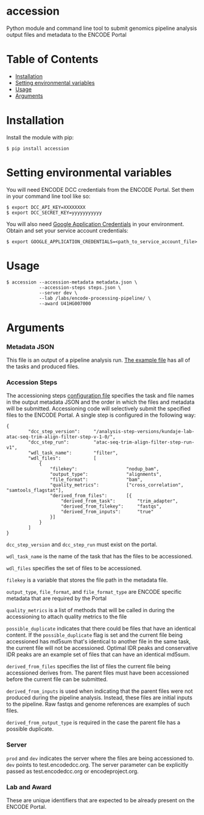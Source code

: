 # accession
Python module and command line tool to submit genomics pipeline analysis output files and metadata to the ENCODE Portal

Table of Contents
=================

  * [Installation](#installation)
  * [Setting environmental variables](#setting-environmental-variables)
  * [Usage](#usage)
  * [Arguments](#arguments)
  
# Installation
Install the module with pip:

    $ pip install accession
    
# Setting environmental variables
You will need ENCODE DCC credentials from the ENCODE Portal. Set them in your command line tool like so:

    $ export DCC_API_KEY=XXXXXXXX
    $ export DCC_SECRET_KEY=yyyyyyyyyyy
    
You will also need [Google Application Credentials](https://cloud.google.com/video-intelligence/docs/common/auth#set_up_a_service_account) in your environment. Obtain and set your service account credentials:

    $ export GOOGLE_APPLICATION_CREDENTIALS=<path_to_service_account_file>
    
# Usage

    $ accession --accession-metadata metadata.json \
                --accession-steps steps.json \
                --server dev \
                --lab /labs/encode-processing-pipeline/ \
                --award U41HG007000
                
# Arguments
### Metadata JSON
This file is an output of a pipeline analysis run. [The example file](https://github.com/ENCODE-DCC/accession/blob/master/tests/data/ENCSR609OHJ_metadata_2reps.json) has all of the tasks and produced files.
### Accession Steps
The accessioning steps [configuration file](https://github.com/ENCODE-DCC/accession/blob/master/tests/data/atac_input.json) specifies the task and file names in the output metadata JSON and the order in which the files and metadata will be submitted. Accessioning code will selectively submit the specified files to the ENCODE Portal. A single step is configured in the following way:

    {
            "dcc_step_version":     "/analysis-step-versions/kundaje-lab-atac-seq-trim-align-filter-step-v-1-0/",
            "dcc_step_run":         "atac-seq-trim-align-filter-step-run-v1",
            "wdl_task_name":        "filter",
            "wdl_files":            [
                {
                    "filekey":                  "nodup_bam",
                    "output_type":              "alignments",
                    "file_format":              "bam",
                    "quality_metrics":          ["cross_correlation", "samtools_flagstat"],
                    "derived_from_files":       [{
                        "derived_from_task":        "trim_adapter",
                        "derived_from_filekey":     "fastqs",
                        "derived_from_inputs":      "true"
                    }]
                }
            ]
    }

`dcc_step_version` and `dcc_step_run` must exist on the portal.

`wdl_task_name` is the name of the task that has the files to be accessioned.

`wdl_files` specifies the set of files to be accessioned.

`filekey` is a variable that stores the file path in the metadata file.

`output_type`, `file_format`, and `file_format_type` are ENCODE specific metadata that are required by the Portal

`quality_metrics` is a list of methods that will be called in during the accessioning to attach quality metrics to the file

`possible_duplicate` indicates that there could be files that have an identical content. If the `possible_duplicate` flag is set and the current file being accessioned has md5sum that's identical to another file in the same task, the current file will not be accessioned. Optimal IDR peaks and conservative IDR peaks are an example set of files that can have an identical md5sum.

`derived_from_files` specifies the list of files the current file being accessioned derives from. The parent files must have been accessioned before the current file can be submitted. 

`derived_from_inputs` is used when indicating that the parent files were not produced during the pipeline analysis. Instead, these files are initial inputs to the pipeline. Raw fastqs and genome references are examples of such files.

`derived_from_output_type` is required in the case the parent file has a possible duplicate.

### Server
`prod` and `dev` indicates the server where the files are being accessioned to. `dev` points to test.encodedcc.org. The server parameter can be explicitly passed as test.encodedcc.org or encodeproject.org.

### Lab and Award
These are unique identifiers that are expected to be already present on the ENCODE Portal.


